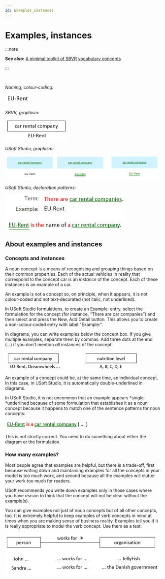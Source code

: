 ```yaml
---
id: Examples_instances
---
```


# Examples, instances


:::note

**See also:** [A minimal toolkit of SBVR vocabulary concepts](/Business_rules/Vocabulary_concepts/A_minimal_toolkit_of_SBVR_vocabulary_concepts.md)

:::

 

*Naming, colour-coding:*

![](./assets/f3c35d51-92df-471f-9ff2-5cff563330e6.png)

*SBVR, graphism:*

![](./assets/3284f218-5e9f-418e-8b03-45668d122265.png)

*USoft Studio, graphism:*

![](./assets/7f45e8c5-e9af-4023-85d3-d54e54764968.png)

*USoft Studio, declaration patterns:*

![](./assets/98d3f699-fb21-467e-9520-a0e3fcb2ad9c.png)

## About examples and instances

### Concepts and instances

A noun concept is a means of recognising and grouping things based on their common properties. Each of the actual vehicles in reality that correspond to the concept car is an *instance* of the concept. Each of these instances is an example of a car.

An example is not a concept so, on principle, when it appears, it is not colour-coded and not text-decorated (not italic, not underlined).

In USoft Studio formulations, to create an Example: entry, select the formulation for the concept (for instance, “There are car companies”) and then select and press the New, Add Detail button. This allows you to create a non-colour-coded entry with label "Example:”.

In diagrams, you can write examples below the concept box. If you give multiple examples, separate them by commas. Add three dots at the end (...) if you don't mention *all* instances of the concept:

![](./assets/f07058c7-1945-4907-a509-ca7e3db7a979.png)

An example of a concept could be, at the same time, an individual concept. In this case, in USoft Studio, it is automatically double-underlined in diagrams.

In USoft Studio, it is not uncommon that an example appears *single-*underlined because of some formulation that establishes it as a noun concept because it happens to match one of the sentence patterns for noun concepts:

![](./assets/aaad683b-2981-4103-a361-25ae8723f8e5.png)

This is not strictly correct. You need to do something about either the diagram or the formulation.

### How many examples?

Most people agree that examples are helpful, but there is a trade-off, first because writing down and maintaining examples for all the concepts in your model is too much work, and second because all the examples will clutter your work too much for readers.

USoft recommends you write down examples only in those cases where you have reason to think that the concept will not be clear without the example(s).

You can give examples not just of noun concepts but of all other concepts, too. It is extremely helpful to keep examples of verb concepts in mind at times when you are making sense of business reality. Examples tell you if it is really appropriate to model the verb concept. Use them as a test:

![](./assets/c4d8ddee-376b-49e6-8e16-99573f75f441.png)

 

 